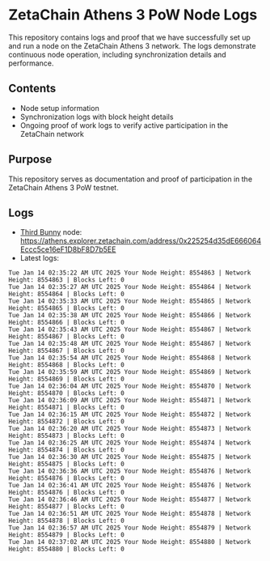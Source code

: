 # ZetaChain Athens 3 PoW Node Logs
This repository contains logs and proof that we have successfully set up and run a node on the ZetaChain Athens 3 network. The logs demonstrate continuous node operation, including synchronization details and performance.

## Contents
- Node setup information
- Synchronization logs with block height details
- Ongoing proof of work logs to verify active participation in the ZetaChain network

## Purpose
This repository serves as documentation and proof of participation in the ZetaChain Athens 3 PoW testnet.

## Logs

- [Third Bunny](https://thirdbunny.xyz/) node: https://athens.explorer.zetachain.com/address/0x225254d35dE666064Eccc5ce16eF1D8bF8D7b5EE
- Latest logs:
```
Tue Jan 14 02:35:22 AM UTC 2025 Your Node Height: 8554863 | Network Height: 8554863 | Blocks Left: 0
Tue Jan 14 02:35:27 AM UTC 2025 Your Node Height: 8554864 | Network Height: 8554864 | Blocks Left: 0
Tue Jan 14 02:35:33 AM UTC 2025 Your Node Height: 8554865 | Network Height: 8554865 | Blocks Left: 0
Tue Jan 14 02:35:38 AM UTC 2025 Your Node Height: 8554866 | Network Height: 8554866 | Blocks Left: 0
Tue Jan 14 02:35:43 AM UTC 2025 Your Node Height: 8554867 | Network Height: 8554867 | Blocks Left: 0
Tue Jan 14 02:35:48 AM UTC 2025 Your Node Height: 8554867 | Network Height: 8554867 | Blocks Left: 0
Tue Jan 14 02:35:54 AM UTC 2025 Your Node Height: 8554868 | Network Height: 8554868 | Blocks Left: 0
Tue Jan 14 02:35:59 AM UTC 2025 Your Node Height: 8554869 | Network Height: 8554869 | Blocks Left: 0
Tue Jan 14 02:36:04 AM UTC 2025 Your Node Height: 8554870 | Network Height: 8554870 | Blocks Left: 0
Tue Jan 14 02:36:09 AM UTC 2025 Your Node Height: 8554871 | Network Height: 8554871 | Blocks Left: 0
Tue Jan 14 02:36:15 AM UTC 2025 Your Node Height: 8554872 | Network Height: 8554872 | Blocks Left: 0
Tue Jan 14 02:36:20 AM UTC 2025 Your Node Height: 8554873 | Network Height: 8554873 | Blocks Left: 0
Tue Jan 14 02:36:25 AM UTC 2025 Your Node Height: 8554874 | Network Height: 8554874 | Blocks Left: 0
Tue Jan 14 02:36:30 AM UTC 2025 Your Node Height: 8554875 | Network Height: 8554875 | Blocks Left: 0
Tue Jan 14 02:36:36 AM UTC 2025 Your Node Height: 8554876 | Network Height: 8554876 | Blocks Left: 0
Tue Jan 14 02:36:41 AM UTC 2025 Your Node Height: 8554876 | Network Height: 8554876 | Blocks Left: 0
Tue Jan 14 02:36:46 AM UTC 2025 Your Node Height: 8554877 | Network Height: 8554877 | Blocks Left: 0
Tue Jan 14 02:36:51 AM UTC 2025 Your Node Height: 8554878 | Network Height: 8554878 | Blocks Left: 0
Tue Jan 14 02:36:57 AM UTC 2025 Your Node Height: 8554879 | Network Height: 8554879 | Blocks Left: 0
Tue Jan 14 02:37:02 AM UTC 2025 Your Node Height: 8554880 | Network Height: 8554880 | Blocks Left: 0
```
